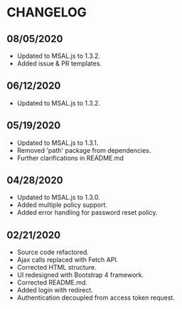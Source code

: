 # CHANGELOG

## 08/05/2020

* Updated to MSAL.js to 1.3.2.
* Added issue & PR templates.

## 06/12/2020

* Updated to MSAL.js to 1.3.2.

## 05/19/2020

* Updated to MSAL.js to 1.3.1.
* Removed 'path' package from dependencies.
* Further clarifications in README.md

## 04/28/2020

* Updated to MSAL.js to 1.3.0.
* Added multiple policy support.
* Added error handling for password reset policy.

## 02/21/2020

* Source code refactored.
* Ajax calls replaced with Fetch API.
* Corrected HTML structure.
* UI redesigned with Bootstrap 4 framework.
* Corrected README.md.
* Added login with redirect.
* Authentication decoupled from access token request.
